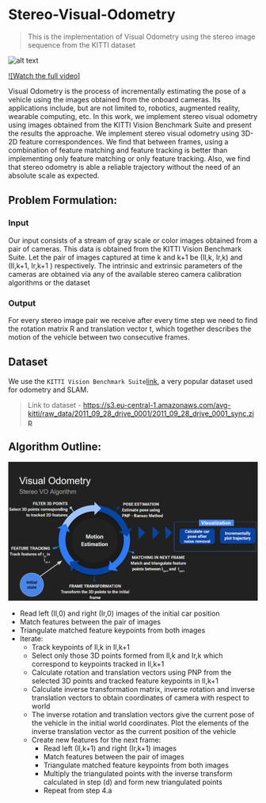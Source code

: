 # Stereo-Visual-Odometry
> This is the implementation of Visual Odometry using the stereo image sequence from the KITTI dataset

![alt text](vo_demo.gif)

[![Watch the full video]](https://www.youtube.com/watch?v=B-6oqZwLLEs&t=4s)

Visual Odometry is the process of incrementally estimating the pose of a vehicle using the images obtained from the onboard cameras. Its applications include, but are not limited to, robotics, augmented reality, wearable computing, etc. In this work, we implement stereo visual odometry using images obtained from the KITTI Vision Benchmark Suite and present the results the approache. We implement stereo visual odometry using 3D-2D feature correspondences. We find that between frames, using a combination of feature matching and feature tracking is better than implementing only feature matching or only feature tracking. Also, we find that stereo odometry is able a reliable trajectory without the need of an absolute scale as expected.

## Problem Formulation:

### Input
Our input consists of a stream of gray scale or color images obtained from a pair of cameras. This data is obtained from the KITTI Vision Benchmark Suite. Let the pair of images captured at time k and k+1 be (Il,k, Ir,k) and (Il,k+1, Ir,k+1 ) respectively. The intrinsic and extrinsic parameters of the cameras are obtained via any of the available stereo camera calibration algorithms or the dataset

### Output
For every stereo image pair we receive after every time step we need to find the rotation matrix R and translation vector t, which together describes the motion of the vehicle between two consecutive frames. 

## Dataset
We use the `KITTI Vision Benchmark Suite`[link](http://www.cvlibs.net/datasets/kitti/), a very popular dataset used for odometry and SLAM.
> Link to dataset - https://s3.eu-central-1.amazonaws.com/avg-kitti/raw_data/2011_09_28_drive_0001/2011_09_28_drive_0001_sync.zip

## Algorithm Outline:

![VO Algo](algo.PNG)

- Read left (Il,0) and right (Ir,0) images of the initial car position
- Match features between the pair of images 
- Triangulate matched feature keypoints from both images
- Iterate:
  - Track keypoints of Il,k in Il,k+1
  - Select only those 3D points formed from Il,k and Ir,k  which correspond to keypoints tracked in Il,k+1
  - Calculate rotation and translation vectors using PNP from the selected 3D points and tracked feature keypoints in Il,k+1
  - Calculate inverse transformation matrix, inverse rotation and inverse translation vectors to obtain coordinates of camera      with respect to world
  - The inverse rotation and translation vectors give the current pose of the vehicle in the initial world coordinates. Plot the elements of the inverse translation vector as the current position of the vehicle
  - Create new features for the next frame:
     - Read left (Il,k+1) and right (Ir,k+1) images 
     - Match features between the pair of images 
     - Triangulate matched feature keypoints from both images
     - Multiply the triangulated points with the inverse transform calculated in step (d) and form new triangulated points
     - Repeat from step 4.a 



